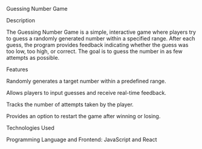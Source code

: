 Guessing Number Game

Description

The Guessing Number Game is a simple, interactive game where players try to guess a randomly generated number within a specified range. After each guess, the program provides feedback indicating whether the guess was too low, too high, or correct. The goal is to guess the number in as few attempts as possible.

Features

Randomly generates a target number within a predefined range.

Allows players to input guesses and receive real-time feedback.

Tracks the number of attempts taken by the player.

Provides an option to restart the game after winning or losing.

Technologies Used

Programming Language and Frontend: JavaScript and React


